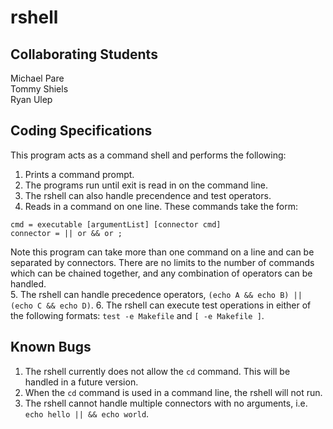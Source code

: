 # rshell

## Collaborating Students
Michael Pare  
Tommy Shiels  
Ryan Ulep

## Coding Specifications
This program acts as a command shell and performs the following:

1. Prints a command prompt.
2. The programs run until exit is read in on the command line.
3. The rshell can also handle precendence and test operators.
4. Reads in a command on one line. These commands take the form:

```
cmd = executable [argumentList] [connector cmd]
connector = || or && or ;
```

Note this program can take more than one command on a line and can be separated by connectors.
There are no limits to the number of commands which can be chained together, and any combination of operators can be handled.   
5. The rshell can handle precedence operators, `(echo A && echo B) || (echo C && echo D)`.
6. The rshell can execute test operations in either of the following formats: `test -e Makefile` and `[ -e Makefile ]`.

## Known Bugs
1. The rshell currently does not allow the `cd` command. This will be handled in a future version.
2. When the `cd` command is used in a command line, the rshell will not run.
3. The rshell cannot handle multiple connectors with no arguments, i.e. `echo hello || && echo world`.

